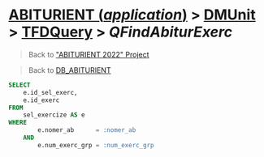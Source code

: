 # [ABITURIENT (*application*)](../../app_abiturient_2022.md) > [DMUnit](../DMUnit.md) > [TFDQuery](TDFQuery.md) > *QFindAbiturExerc*

> Back to ["ABITURIENT 2022" Project](/README.md)

> Back to [DB_ABITURIENT](../../../db/db_abiturient_2022.md)

```sql
SELECT
    e.id_sel_exerc,
    e.id_exerc
FROM
    sel_exercize AS e
WHERE
        e.nomer_ab      = :nomer_ab
    AND
        e.num_exerc_grp = :num_exerc_grp
```